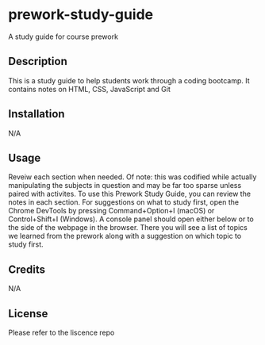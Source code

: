 # prework-study-guide
A study guide for course prework

## Description

This is a study guide to help students work through a coding bootcamp. It contains notes on HTML, CSS, JavaScript and Git

## Installation

N/A

## Usage

Reveiw each section when needed. Of note: this was codified while actually manipulating the subjects in question and may be far too sparse unless paired with activites. To use this Prework Study Guide, you can review the notes in each section. For suggestions on what to study first, open the Chrome DevTools by pressing Command+Option+I (macOS) or Control+Shift+I (Windows). A console panel should open either below or to the side of the webpage in the browser. There you will see a list of topics we learned from the prework along with a suggestion on which topic to study first.

## Credits

N/A

## License

Please refer to the liscence repo